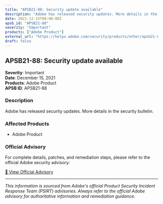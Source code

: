 ```yaml
---
title: "APSB21-88: Security update available"
description: "Adobe has released security updates. More details in the security bulletin."
date: 2021-12-15T00:00:00Z
apsb_id: "APSB21-88"
severity: "Important"
products: ["Adobe Product"]
external_url: "https://helpx.adobe.com/security/products/other/apsb21-88.html"
draft: false
---
```


## APSB21-88: Security update available

**Severity**: Important  
**Date**: December 15, 2021  
**Products**: Adobe Product  
**APSB ID**: APSB21-88

### Description

Adobe has released security updates. More details in the security bulletin.

### Affected Products

- Adobe Product


### Official Advisory

For complete details, patches, and remediation steps, please refer to the official Adobe security advisory:

[🔗 View Official Advisory](https://helpx.adobe.com/security/products/other/apsb21-88.html)

---

*This information is sourced from Adobe's official Product Security Incident Response Team (PSIRT) advisories. Always refer to the official Adobe advisory for authoritative information and remediation guidance.*
